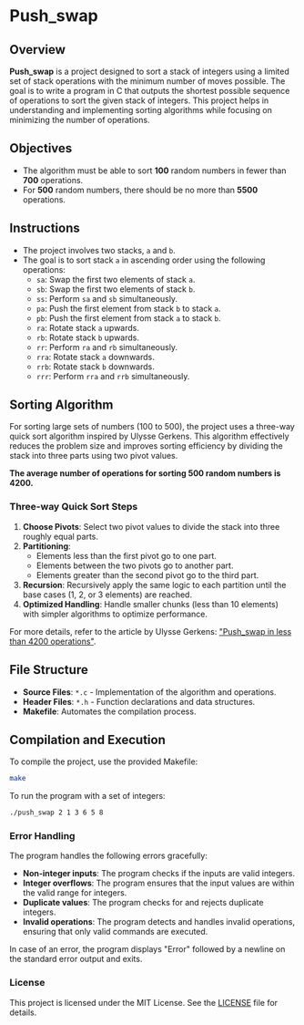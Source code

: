 # Push_swap

## Overview

**Push_swap** is a project designed to sort a stack of integers using a limited set of stack operations with the minimum number of moves possible. The goal is to write a program in C that outputs the shortest possible sequence of operations to sort the given stack of integers. This project helps in understanding and implementing sorting algorithms while focusing on minimizing the number of operations.

## Objectives

- The algorithm must be able to sort **100** random numbers in fewer than **700** operations.
- For **500** random numbers, there should be no more than **5500** operations.

## Instructions

- The project involves two stacks, `a` and `b`.
- The goal is to sort stack `a` in ascending order using the following operations:
  - `sa`: Swap the first two elements of stack `a`.
  - `sb`: Swap the first two elements of stack `b`.
  - `ss`: Perform `sa` and `sb` simultaneously.
  - `pa`: Push the first element from stack `b` to stack `a`.
  - `pb`: Push the first element from stack `a` to stack `b`.
  - `ra`: Rotate stack `a` upwards.
  - `rb`: Rotate stack `b` upwards.
  - `rr`: Perform `ra` and `rb` simultaneously.
  - `rra`: Rotate stack `a` downwards.
  - `rrb`: Rotate stack `b` downwards.
  - `rrr`: Perform `rra` and `rrb` simultaneously.

## Sorting Algorithm

For sorting large sets of numbers (100 to 500), the project uses a three-way quick sort algorithm inspired by Ulysse Gerkens. This algorithm effectively reduces the problem size and improves sorting efficiency by dividing the stack into three parts using two pivot values.

**The average number of operations for sorting 500 random numbers is 4200.**

### Three-way Quick Sort Steps

1. **Choose Pivots**: Select two pivot values to divide the stack into three roughly equal parts.
2. **Partitioning**: 
   - Elements less than the first pivot go to one part.
   - Elements between the two pivots go to another part.
   - Elements greater than the second pivot go to the third part.
3. **Recursion**: Recursively apply the same logic to each partition until the base cases (1, 2, or 3 elements) are reached.
4. **Optimized Handling**: Handle smaller chunks (less than 10 elements) with simpler algorithms to optimize performance.

For more details, refer to the article by Ulysse Gerkens: ["Push_swap in less than 4200 operations"](https://medium.com/@ulysse.gerkens/push-swap-in-less-than-4200-operations-c292f034f6c0).

## File Structure

- **Source Files**: `*.c` - Implementation of the algorithm and operations.
- **Header Files**: `*.h` - Function declarations and data structures.
- **Makefile**: Automates the compilation process.

## Compilation and Execution

To compile the project, use the provided Makefile:

```sh
make
```

To run the program with a set of integers:

```sh
./push_swap 2 1 3 6 5 8
```

### Error Handling

The program handles the following errors gracefully:

- **Non-integer inputs**: The program checks if the inputs are valid integers.
- **Integer overflows**: The program ensures that the input values are within the valid range for integers.
- **Duplicate values**: The program checks for and rejects duplicate integers.
- **Invalid operations**: The program detects and handles invalid operations, ensuring that only valid commands are executed.

In case of an error, the program displays "Error" followed by a newline on the standard error output and exits.

### License

This project is licensed under the MIT License. See the [LICENSE](LICENSE) file for details.
